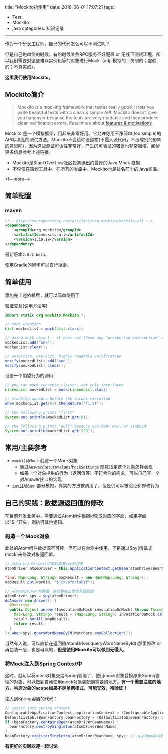 title: "Mockito初使用"
date: 2016-06-01 17:07:21
tags: 
- Test
- Mockito
- java
categories: 知识记录
---


作为一个研发工程师，自己的代码怎么可以不测试呢？

但是自己跑单测的时候，有的时候某些RPC服务不好配置 or 无线下测试环境，所以我们需要对这些难以实例化等的对象进行Mock（adj. 模拟的；仿制的；虚假的；不真实的）。



**这里我们使用Mockito。**



## Mockito简介

> Mockito is a mocking framework that tastes really good. It lets you write beautiful tests with a clean & simple API. Mockito doesn’t give you hangover because the tests are very readable and they produce clean verification errors. Read more about [features & motivations](https://github.com/mockito/mockito/wiki/Features-And-Motivations).

Mockito 是一个模拟框架，用起来非常好用。它允许你用干净简单(too simple)的API写漂亮的测试方法。Mockito不会给你遗留物(不侵入源代码，不造成别的影响的意思吧)，因为这些测试可读性非常好，产生的可验证的错误也非常简洁。阅读更多信息参考上述链接。

- Mockito是StackOverflow社区投票选出的最好的Java Mock 框架
- 不仅仅在策划工具中，在所有的类库中，Mockito也是排名前十的Java类库。



<!—more—>



## 简单配置

### maven

```xml
<!-- http://mvnrepository.com/artifact/org.mockito/mockito-all -->
<dependency>
    <groupId>org.mockito</groupId>
    <artifactId>mockito-all</artifactId>
    <version>1.10.19</version>
</dependency>
```



最新版本`2.0.2-beta`。

使用Gradle的同学可以自行搜索。



## 简单使用

添加完上述依赖后，就可以简单使用了



验证交互(调用方法等)

```java
import static org.mockito.Mockito.*;

// mock creation
List mockedList = mock(List.class);

// using mock object - it does not throw any "unexpected interaction" exception
mockedList.add("one");
mockedList.clear();

// selective, explicit, highly readable verification
verify(mockedList).add("one");
verify(mockedList).clear();
```



设置一个期望行为的调用

```java
// you can mock concrete classes, not only interfaces
LinkedList mockedList = mock(LinkedList.class);

// stubbing appears before the actual execution
when(mockedList.get(0)).thenReturn("first");

// the following prints "first"
System.out.println(mockedList.get(0));

// the following prints "null" because get(999) was not stubbed
System.out.println(mockedList.get(999));
```



## 常用/主要参考

- `mock()`/`@Mock`:创建一个Mock对象
  - 通过[`Answer`](http://mockito.github.io/mockito/docs/current/org/mockito/Mockito.html#field_summary)/[`ReturnValues`](http://mockito.github.io/mockito/docs/current/org/mockito/ReturnValues.html)/[`MockSettings`](http://mockito.github.io/mockito/docs/current/org/mockito/MockSettings.html) 随意指定这个对象怎样表现
  - 如果一个对象提供的行为（返回值等）不符合你的需求，可以自己写一个对Answer接口的实现
- [`spy()`](http://mockito.github.io/mockito/docs/current/org/mockito/Mockito.html#spy(T))/[`@Spy`](http://mockito.github.io/mockito/docs/current/org/mockito/Spy.html): 部分模拟，真实的方法被调用了，但是仍可以被验证和修改行为



## 自己的实践：数据源返回值的修改

在目前开发业务中，需要通过Atom组件根据id获取对应的字面，如果字面以"$_"开头，则执行其他逻辑。



### 构造一个Mock对象

此处的Atom组件数据源不可控，但可以在单测中使用，于是通过Spy(傀儡式mock)来修改对象返回值。



```java
// 从Spring Context中拿到需要spy的对象
AtomDriver atomDriver = this.applicationContext.getBean(atomDriverBeanName, AtomDriver.class);

final Map<Long, String> mapResult = new HashMap<Long, String>();
mapResult.put(wordid, "$_cxvafdslakjf");

// 以atomDriver为傀儡，在此基础上修改其返回值
AtomDriver spy = spy(atomDriver);
doAnswer(new Answer() {
  @Override
  public Object answer(InvocationOnMock invocationOnMock) throws Throwable {
    Map<Long, String> result = (Map<Long, String>) invocationOnMock.callRealMethod();
    result.putAll(mapResult);
    return result;
  }
}).when(spy).queryWordNameById(Matchers.anyCollection());
```



当然有人说，可以直接在返回值AtomDriver.queryWordNameById()那里修改 or 再包装一层，也是可以的，**但是使用Mockito可以做到无侵入**。





### 将Mock注入到Spring Context中

这时，就可以将mock对象交给Spring管理了，使用mock对象替换原来Spring管理的对象，可以做到自动使用mock对象装配到需要的地方。**有一个需要注意的地方，构造对象的scope如果不是单例模式，可能无效，待验证！**



注入到Spring容器的代码：

```java
// inject into spring context
ConfigurableApplicationContext applicationContext = (ConfigurableApplicationContext) this.applicationContext;
DefaultListableBeanFactory beanFactory = (DefaultListableBeanFactory) applicationContext.getBeanFactory();
if (beanFactory.containsBean(atomDriverBeanName)) {
  beanFactory.destroySingleton(atomDriverBeanName);
}
beanFactory.registerSingleton(atomDriverBeanName, spy); // spy为mock对象
```



**有更好的实践欢迎一起讨论。**
